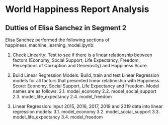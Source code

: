 # World Happiness Report Analysis

## Dutties of Elisa Sanchez in Segment 2
Elisa Sanchez performed the following sections of happiness_machine_learning_model.ipynb:

1. Check Linearity: Test to see if there is a linear relationship between factors (Economy, Social Support, Life Expectancy, Freedom, Perceptions of Corruption and Generosity) and Happiness Score. 

2. Build Linear Regression Models: Build, train and test Linear Regression models for all factors that presented linear relationship with Happiness Score: Economy, Social Support, Life Expectancy and Freedom. Model names are as follows: 
  2.1. model_economy
  2.2. model_social_support
  2.3. model_life_expectancy
  2.4. model_freedom

3. Linear Regression: Input 2015, 2016, 2017, 2018 and 2019 data into linear regression models:
  3.1. model_economy
  3.2. model_social_support
  3.3. model_life_expectancy
  3.4. model_freedom
